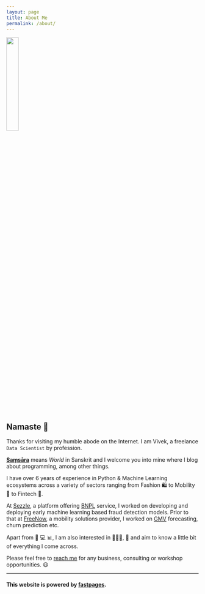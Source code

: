 ```yaml
---
layout: page
title: About Me
permalink: /about/
---
```


<img src="{{ site.baseurl }}/images/logo.png" width="25%" />

## Namaste 🙏

Thanks for visiting my humble abode on the Internet. I am Vivek, a freelance `Data Scientist` by profession.

**[Saṃsāra](https://en.wikipedia.org/wiki/Sa%E1%B9%83s%C4%81ra)** means *World* in Sanskrit and I welcome you into mine where I blog about programming, among other things.

I have over 6 years of experience in Python & Machine Learning ecosystems across a variety of sectors ranging from Fashion :shopping: to Mobility :kick_scooter: to Fintech :currency_exchange:. 

At [Sezzle](https://sezzle.eu/), a platform offering [BNPL](https://en.wikipedia.org/wiki/Buy_now,_pay_later) service, I worked on developing and deploying early machine learning based fraud detection models. Prior to that at [FreeNow](https://www.free-now.com/de/), a mobility solutions provider, I worked on [GMV](https://en.wikipedia.org/wiki/Gross_merchandise_volume) forecasting, churn prediction etc.

Apart from :snake: :computer: :bar_chart:, I am also interested in :man_farmer::tractor:, :musical_note: and aim to know a little bit of everything I come across.

Please feel free to [reach me](mailto:vvaddina@pm.me) for any business, consulting or workshop opportunities. 😃


---

#### This website is powered by **[fastpages](https://github.com/fastai/fastpages)**.